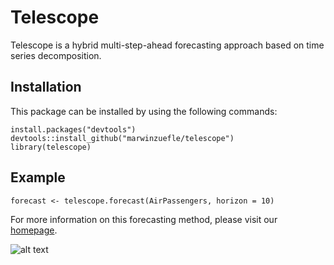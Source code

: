 # Telescope 
Telescope is a hybrid multi-step-ahead forecasting approach based on time series decomposition.

## Installation
This package can be installed by using the following commands:

`install.packages("devtools")` <br />
`devtools::install_github("marwinzuefle/telescope")` <br />
`library(telescope)`

## Example
`forecast <- telescope.forecast(AirPassengers, horizon = 10)`

For more information on this forecasting method, please visit our [homepage](http://descartes.tools/telescope).

![alt text](https://se.informatik.uni-wuerzburg.de/fileadmin/_processed_/7/3/csm_Telescope_982b20e78b.png "Telescope")
